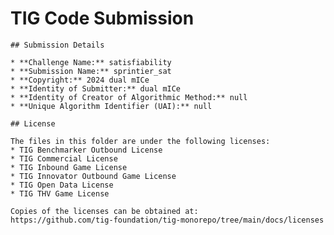 # TIG Code Submission

    ## Submission Details

    * **Challenge Name:** satisfiability
    * **Submission Name:** sprintier_sat
    * **Copyright:** 2024 dual mICe
    * **Identity of Submitter:** dual mICe
    * **Identity of Creator of Algorithmic Method:** null
    * **Unique Algorithm Identifier (UAI):** null

    ## License

    The files in this folder are under the following licenses:
    * TIG Benchmarker Outbound License
    * TIG Commercial License
    * TIG Inbound Game License
    * TIG Innovator Outbound Game License
    * TIG Open Data License
    * TIG THV Game License

    Copies of the licenses can be obtained at:  
    https://github.com/tig-foundation/tig-monorepo/tree/main/docs/licenses
